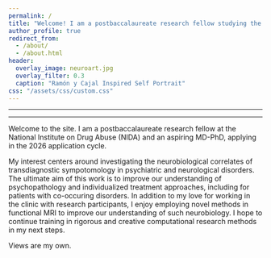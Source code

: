 ```yaml
---
permalink: /
title: "Welcome! I am a postbaccalaureate research fellow studying the brain, behavior, and medicine."
author_profile: true
redirect_from: 
  - /about/
  - /about.html
header:
  overlay_image: neuroart.jpg
  overlay_filter: 0.3
  caption: "Ramón y Cajal Inspired Self Portrait"
css: "/assets/css/custom.css"                  
---
```

<style>
.author__avatar {
  margin-top: 150px !important;
}
/* Hide vertical scrollbar but keep scroll functionality */
.sidebar {
  scrollbar-width: none; /* Firefox */
  -ms-overflow-style: none;
  position: fixed;/* IE 10+ */
  top: 0;
  left: 0;
}
.sidebar::-webkit-scrollbar {
  display: none; /* Chrome, Safari, Opera */
}
</style>
---
---
Welcome to the site. I am a postbaccalaureate research fellow at the National Institute on Drug Abuse (NIDA) and an aspiring MD-PhD, applying in the 2026 application cycle.


My interest centers around investigating the neurobiological correlates of transdiagnostic sympotomology in psychiatric and neurological disorders. The ultimate aim of this work is to improve our understanding of psychopathology and individualized treatment approaches, including for patients with co-occuring disorders. In addition to my love for working in the clinic with research participants, I enjoy employing novel methods in functional MRI to improve our understanding of such neurobiology. I hope to continue training in rigorous and creative computational research methods in my next steps. 


Views are my own.
